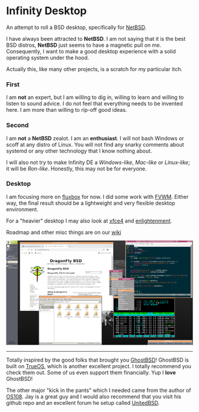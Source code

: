 # Infinity Desktop
An attempt to roll a BSD desktop, specifically for [NetBSD](http://netbsd.org/).

I have always been attracted to **NetBSD**. I am not saying that it is the best BSD distros, **NetBSD** just seems to have a magnetic pull on me. Consequently, I want to make a good desktop experience with a solid operating system under the hood.

Actually this, like many other projects, is a scratch for my particular itch.

### First
I am **not** an expert, but I am willing to dig in, willing to learn and willing to listen to sound advice. I do not feel that everything needs to be invented here. I am more than willing to rip-off good ideas.

### Second
I am __not__ a **NetBSD** zealot. I am an **enthusiast**. I will not bash Windows or scoff at any distro of Linux. You will not find any snarky comments about systemd or any other technology that I know nothing about.

I will also not try to make Infinity DE a _Windows-like_, _Mac-like_ or _Linux-like_; it will be _Ron-like_. Honestly, this may not be for everyone.

### Desktop
I am focusing more on [fluxbox](http://fluxbox.org/) for now. I did some work with [FVWM](https://www.fvwm.org/). Either way, the final result should be a lightweight and very flexible desktop environment. 

For a "heavier" desktop I may also look at [xfce4](https://www.xfce.org/) and [enlightenment](https://www.enlightenment.org/). 

Roadmap and other misc things are on our [wiki](https://github.com/rgeorgia/OS108/wiki)

![dfly_desktop](https://github.com/rgeorgia/InfinityDesktop/blob/master/screenshots/dfly_fvwm.png?raw=true)

---

Totally inspired by the good folks that brought you [GhostBSD](https://github.com/ghostbsd)! GhostBSD is built on [TrueOS](https://www.trueos.org/), which is another excellent project. I totally recommend you check them out. Some of us even support them financially. Yup I **love** GhostBSD!

The other major "kick in the pants" which I needed came from the author of [OS108](https://github.com/OS108/os108.github.io).
Jay is a great guy and I would also recommend that you visit his github repo and an excellent forum he setup called [UnitedBSD](https://unitedbsd.com/).
